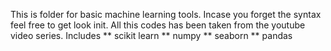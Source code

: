 This is folder for basic machine learning tools. Incase you forget the syntax feel free to get look init. All this codes has been taken from the youtube video series.
Includes 
** scikit learn 
** numpy 
** seaborn 
** pandas 


